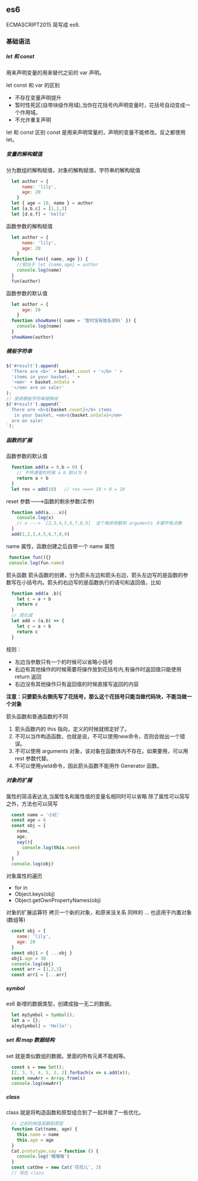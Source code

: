## es6
ECMASCRIPT2015 简写成 es6.

### 基础语法

##### let 和 const

用来声明变量的用来替代之前的 var 声明。

let const 和 var 的区别
- 不存在变量声明提升
- 暂时性死区(自带块级作用域),当你在花括号内声明变量时，花括号自动变成一个作用域。
- 不允许重复声明

let 和 const 区别
const 是用来声明常量的，声明的变量不能修改。反之都使用 let。

##### 变量的解构赋值
分为数组的解构赋值，对象的解构赋值，字符串的解构赋值
```js
  let author = {
      name: 'lily',
      age: 20
    }
  let { age = 10, name } = author
  let [a,b,c] = [1,2,3]
  let [d,e,f] = 'hello'
```
函数参数的解构赋值
```js
  let author = {
      name: 'lily',
      age: 20
    }
  function fun({ name, age }) {
    //相当于 let {name,age} = author 
    console.log(name)
  }
  fun(author)
```

函数参数的默认值
```js
  let author = {
      age: 20
    }
  function showName({ name = '暂时没有姓名资料' }) {
    console.log(name)
  }
  showName(author)
```
##### 模板字符串

```js
$('#result').append(
  'There are <b>' + basket.count + '</b> ' +
  'items in your basket, ' +
  '<em>' + basket.onSale +
  '</em> are on sale!'
);
// 使用模板字符串替换成
$('#result').append(`
  There are <b>${basket.count}</b> items
   in your basket, <em>${basket.onSale}</em>
  are on sale!
`);
```

##### 函数的扩展
函数参数的默认值
```js
  function add(a = 0,b = 0) {
    // 不传递值的时候 a b 默认为 0
    return a + b
  }
  let res = add(10)   // res ===> 10 + 0 = 10
```
reset 参数--->函数的剩余参数(实参)
```js
  function add(a,...x){
    console.log(x)
    // x --->  [2,3,4,5,6,7,8,9]  这个剩余参数和 arguments 关键字有点像
  }
  add(1,2,3,4,5,6,7,8,9)
```
name 属性，函数创建之后自带一个 name 属性
```js
 function fun(){}
 console.log(fun.name)
```

箭头函数 
箭头函数的创建，分为箭头左边和箭头右边，箭头左边写的是函数的参数写在小括号内。箭头的右边写的是函数执行的语句和返回值，比如
```js
  function add(a ,b){
    let c = a + b
    return c
  }
  // 简化成 
  let add = (a,b) => {
    let c = a + b
    return c
  }
```
规则： 
  - 左边当参数只有一个的时候可以省略小括号
  - 右边有其他操作的时候需要将操作放到花括号内,有操作时返回值只能使用 return 返回
  - 右边没有其他操作只有返回值的时候直接写返回的内容

**注意：只要箭头右侧先写了花括号，那么这个花括号只能当做代码块，不能当做一个对象**

箭头函数和普通函数的不同
1. 箭头函数内的 this 指向，定义的时候就绑定好了。
2. 不可以当作构造函数，也就是说，不可以使用new命令，否则会抛出一个错误。
3. 不可以使用 arguments 对象，该对象在函数体内不存在。如果要用，可以用 rest 参数代替。
4. 不可以使用yield命令，因此箭头函数不能用作 Generator 函数。


##### 对象的扩展
属性的简洁表达法,当属性名和属性值的变量名相同时可以省略
除了属性可以简写之外，方法也可以简写
```js
  const name = '小红'
  const age = 6
  const obj = {
    name,
    age,
    say(){
      console.log(this.name)
    }
  }
  console.log(obj)
```

对象属性的遍历 
- for in
- Object.keys(obj)
- Object.getOwnPropertyNames(obj)

对象的扩展运算符
拷贝一个新的对象，和原来没关系
同样的 ... 也适用于内置对象(数组等)
```js
  const obj = {
    name: 'lily',
    age: 20
  }
  const obj1 = { ...obj }
  obj1.age = 30
  console.log(obj)
  const arr = [1,2,3]
  const arr1 = [...arr]
```

##### symbol
es6 新增的数据类型，创建成独一无二的数据。
```js
  let mySymbol = Symbol();
  let a = {};
  a[mySymbol] = 'Hello!';
```

##### set 和 map 数据结构
set 就是类似数组的数据。里面的所有元素不能相等。
```js
  const s = new Set();
  [2, 3, 5, 4, 5, 2, 2].forEach(x => s.add(x));
  const newArr = Array.from(s)
  console.log(newArr)
```

##### class 
class 就是将构造函数和原型组合到了一起并做了一些优化。
```js
  // 之前的构造函数和原型
  function Cat(name, age) {
    this.name = name
    this.age = age
  }
  Cat.prototype.say = function () {
    console.log('喵喵喵')
  }
  const catOne = new Cat('花花儿', 3)
  // 现在 class
```


